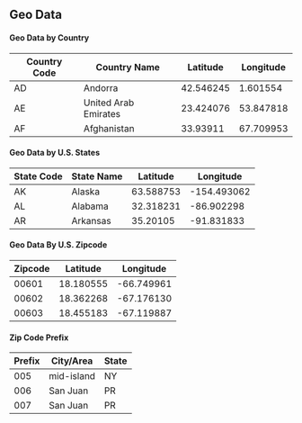 ## Geo Data

#### Geo Data by Country

|Country Code|Country Name|Latitude|Longitude|
|-----|-----|-----|-----|
|AD|Andorra|42.546245|1.601554| 
|AE|United Arab Emirates|23.424076|53.847818| 
|AF|Afghanistan|33.93911|67.709953| 

#### Geo Data by U.S. States

|State Code|State Name|Latitude|Longitude|
|-----|-----|-----|-----|
|AK|Alaska|63.588753|-154.493062| 
|AL|Alabama|32.318231|-86.902298| 
|AR|Arkansas|35.20105|-91.831833|

#### Geo Data By U.S. Zipcode

|Zipcode|Latitude|Longitude|
|-----|-----|-----|
|00601|18.180555|-66.749961| 
|00602|18.362268|-67.176130| 
|00603|18.455183|-67.119887| 

#### Zip Code Prefix

|Prefix|City/Area|State|
|-----|-----|-----|
|005|mid-island|NY|
|006|San Juan|PR|
|007|San Juan|PR|
